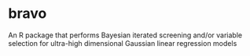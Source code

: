 # bravo
 An R package that performs Bayesian iterated screening and/or variable selection for ultra-high dimensional Gaussian linear regression models
